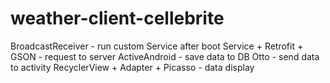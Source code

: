 # weather-client-cellebrite

BroadcastReceiver - run custom Service after boot
Service + Retrofit + GSON - request to server
ActiveAndroid - save data to DB
Otto - send data to activity
RecyclerView + Adapter + Picasso - data display

